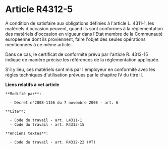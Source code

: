 # Article R4312-5

A condition de satisfaire aux obligations définies à l'article L. 4311-1, les matériels d'occasion peuvent, quand ils sont
conformes à la réglementation des matériels d'occasion en vigueur dans l'Etat membre de la Communauté européenne dont ils
proviennent, faire l'objet des seules opérations mentionnées à ce même article. 

Dans ce cas, le certificat de conformité prévu par l'article R. 4313-15 indique de manière précise les références de la
réglementation appliquée.

S'il y lieu, ces matériels sont mis par l'employeur en conformité avec les règles techniques d'utilisation prévues par le
chapitre IV du titre II.

**Liens relatifs à cet article**

	**Modifié par**:

	  - Décret n°2008-1156 du 7 novembre 2008 - art. 6

	**Cite**:

	  - Code du travail - art. L4311-1
	  - Code du travail - art. R4313-15

	**Anciens textes**:

	  - Code du travail - art. R4312-22 (VT)
